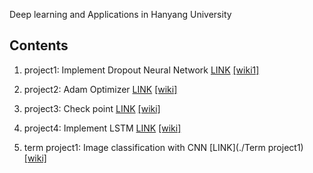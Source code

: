 Deep learning and Applications in Hanyang University

## Contents

1. project1: Implement Dropout Neural Network [LINK](./project1)
                                              [[wiki1]](https://github.com/Lkangmin/Deep-learning/blob/master/project1/Assignment%201.pdf)

2. project2: Adam Optimizer [LINK](./project2)
                            [[wiki]](https://github.com/Lkangmin/Deep-learning/blob/master/project2/Assignment%202.pdf)

3. project3: Check point [LINK](./project3)
                         [[wiki]](https://github.com/Lkangmin/Deep-learning/blob/master/project3/Assignment%203.pdf)

4. project4: Implement LSTM [LINK](./project4)
                            [[wiki]](https://github.com/Lkangmin/Deep-learning/blob/master/project4/Assignment%204.pdf)

5. term project1: Image classification with CNN [LINK](./Term project1)
                                                [[wiki]](https://github.com/Lkangmin/Deep-learning/blob/master/Term%20project1/image%20classification/Term_assignment_1.pdf)
